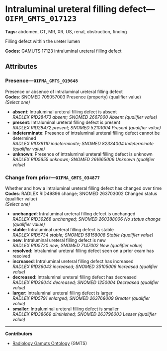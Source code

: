 # Intraluminal ureteral filling defect—`OIFM_GMTS_017123`

**Tags:** abdomen, CT, MR, XR, US, renal, obstruction, finding

Filling defect within the ureter lumen

**Codes:** GAMUTS 17123 intraluminal ureteral filling defect

## Attributes

### Presence—`OIFMA_GMTS_019648`

Presence or absence of intraluminal ureteral filling defect  
**Codes**: SNOMED 705057003 Presence (property) (qualifier value)  
*(Select one)*

- **absent**: Intraluminal ureteral filling defect is absent  
_RADLEX RID28473 absent; SNOMED 2667000 Absent (qualifier value)_
- **present**: Intraluminal ureteral filling defect is present  
_RADLEX RID28472 present; SNOMED 52101004 Present (qualifier value)_
- **indeterminate**: Presence of intraluminal ureteral filling defect cannot be determined  
_RADLEX RID39110 indeterminate; SNOMED 82334004 Indeterminate (qualifier value)_
- **unknown**: Presence of intraluminal ureteral filling defect is unknown  
_RADLEX RID5655 unknown; SNOMED 261665006 Unknown (qualifier value)_

### Change from prior—`OIFMA_GMTS_034877`

Whether and how a intraluminal ureteral filling defect has changed over time  
**Codes**: RADLEX RID49896 change; SNOMED 263703002 Changed status (qualifier value)  
*(Select one)*

- **unchanged**: Intraluminal ureteral filling defect is unchanged  
_RADLEX RID39268 unchanged; SNOMED 260388006 No status change (qualifier value)_
- **stable**: Intraluminal ureteral filling defect is stable  
_RADLEX RID5734 stable; SNOMED 58158008 Stable (qualifier value)_
- **new**: Intraluminal ureteral filling defect is new  
_RADLEX RID5720 new; SNOMED 7147002 New (qualifier value)_
- **resolved**: Intraluminal ureteral filling defect seen on a prior exam has resolved  
- **increased**: Intraluminal ureteral filling defect has increased  
_RADLEX RID36043 increased; SNOMED 35105006 Increased (qualifier value)_
- **decreased**: Intraluminal ureteral filling defect has decreased  
_RADLEX RID36044 decreased; SNOMED 1250004 Decreased (qualifier value)_
- **larger**: Intraluminal ureteral filling defect is larger  
_RADLEX RID5791 enlarged; SNOMED 263768009 Greater (qualifier value)_
- **smaller**: Intraluminal ureteral filling defect is smaller  
_RADLEX RID38669 diminished; SNOMED 263796003 Lesser (qualifier value)_

---

**Contributors**

- [Radiology Gamuts Ontology](https://gamuts.net/) (GMTS)